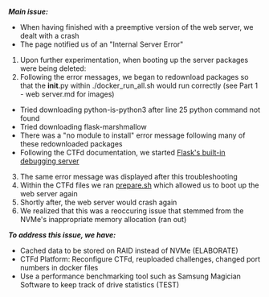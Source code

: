 ***Main issue:***
- When having finished with a preemptive version of the web server, we dealt with a crash
- The page notified us of an "Internal Server Error"

1) Upon further experimentation, when booting up the server packages were being deleted:
2) Following the error messages, we began to redownload packages so that the __init__.py within ./docker_run_all.sh would run correctly (see Part 1 - web server.md for images)
  - Tried downloading python-is-python3 after line 25 python command not found
  - Tried downloading flask-marshmallow
  - There was a "no module to install" error message following many of these redownloaded packages
  - Following the CTFd documentation, we started [Flask's built-in debugging server](https://docs.ctfd.io/docs/deployment/installation/)

3) The same error message was displayed after this troubleshooting
5) Within the CTFd files we ran [prepare.sh](https://github.com/CTFd/CTFd/blob/master/prepare.sh) which allowed us to boot up the web server again
6) Shortly after, the web server would crash again
7) We realized that this was a reoccuring issue that stemmed from the NVMe's inappropriate memory allocation (ran out)

***To address this issue, we have:***
- Cached data to be stored on RAID instead of NVMe (ELABORATE)
- CTFd Platform: Reconfigure CTFd, reuploaded challenges, changed port numbers in docker files
- Use a performance benchmarking tool such as Samsung Magician Software to keep track of drive statistics (TEST)
